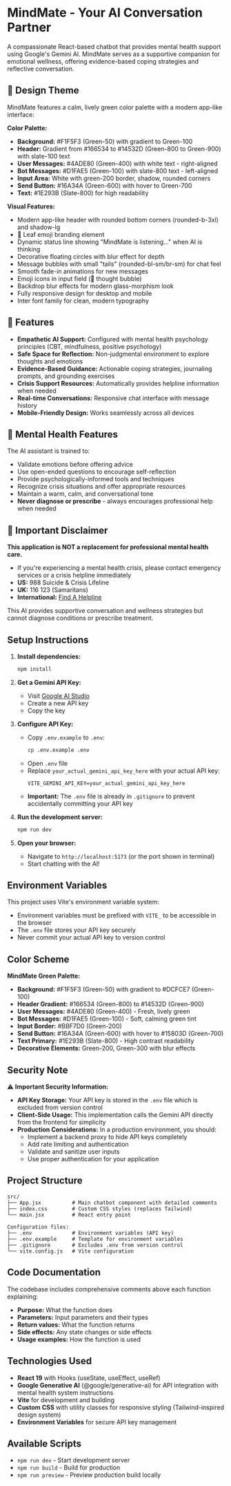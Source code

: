 # MindMate - Your AI Conversation Partner

A compassionate React-based chatbot that provides mental health support using Google's Gemini AI. MindMate serves as a supportive companion for emotional wellness, offering evidence-based coping strategies and reflective conversation.

## 🎨 Design Theme

MindMate features a calm, lively green color palette with a modern app-like interface:

**Color Palette:**
- **Background:** #F1F5F3 (Green-50) with gradient to Green-100
- **Header:** Gradient from #166534 to #14532D (Green-800 to Green-900) with slate-100 text
- **User Messages:** #4ADE80 (Green-400) with white text - right-aligned
- **Bot Messages:** #D1FAE5 (Green-100) with slate-800 text - left-aligned
- **Input Area:** White with green-200 border, shadow, rounded corners
- **Send Button:** #16A34A (Green-600) with hover to Green-700
- **Text:** #1E293B (Slate-800) for high readability

**Visual Features:**
- Modern app-like header with rounded bottom corners (rounded-b-3xl) and shadow-lg
- 🌿 Leaf emoji branding element
- Dynamic status line showing "MindMate is listening..." when AI is thinking
- Decorative floating circles with blur effect for depth
- Message bubbles with small "tails" (rounded-bl-sm/br-sm) for chat feel
- Smooth fade-in animations for new messages
- Emoji icons in input field (💭 thought bubble)
- Backdrop blur effects for modern glass-morphism look
- Fully responsive design for desktop and mobile
- Inter font family for clean, modern typography

## 🌟 Features

- **Empathetic AI Support:** Configured with mental health psychology principles (CBT, mindfulness, positive psychology)
- **Safe Space for Reflection:** Non-judgmental environment to explore thoughts and emotions
- **Evidence-Based Guidance:** Actionable coping strategies, journaling prompts, and grounding exercises
- **Crisis Support Resources:** Automatically provides helpline information when needed
- **Real-time Conversations:** Responsive chat interface with message history
- **Mobile-Friendly Design:** Works seamlessly across all devices

## 🧠 Mental Health Features

The AI assistant is trained to:
- Validate emotions before offering advice
- Use open-ended questions to encourage self-reflection
- Provide psychologically-informed tools and techniques
- Recognize crisis situations and offer appropriate resources
- Maintain a warm, calm, and conversational tone
- **Never diagnose or prescribe** - always encourages professional help when needed

## 🚨 Important Disclaimer

**This application is NOT a replacement for professional mental health care.**

- If you're experiencing a mental health crisis, please contact emergency services or a crisis helpline immediately
- **US:** 988 Suicide & Crisis Lifeline
- **UK:** 116 123 (Samaritans)  
- **International:** [Find A Helpline](https://findahelpline.com)

This AI provides supportive conversation and wellness strategies but cannot diagnose conditions or prescribe treatment.

## Setup Instructions

1. **Install dependencies:**

   ```bash
   npm install
   ```

2. **Get a Gemini API Key:**

   - Visit [Google AI Studio](https://makersuite.google.com/app/apikey)
   - Create a new API key
   - Copy the key

3. **Configure API Key:**

   - Copy `.env.example` to `.env`:
     ```bash
     cp .env.example .env
     ```
   - Open `.env` file
   - Replace `your_actual_gemini_api_key_here` with your actual API key:
     ```
     VITE_GEMINI_API_KEY=your_actual_gemini_api_key_here
     ```
   - **Important:** The `.env` file is already in `.gitignore` to prevent accidentally committing your API key

4. **Run the development server:**

   ```bash
   npm run dev
   ```

5. **Open your browser:**
   - Navigate to `http://localhost:5173` (or the port shown in terminal)
   - Start chatting with the AI!

## Environment Variables

This project uses Vite's environment variable system:

- Environment variables must be prefixed with `VITE_` to be accessible in the browser
- The `.env` file stores your API key securely
- Never commit your actual API key to version control

## Color Scheme

**MindMate Green Palette:**
- **Background:** #F1F5F3 (Green-50) with gradient to #DCFCE7 (Green-100)
- **Header Gradient:** #166534 (Green-800) to #14532D (Green-900)
- **User Messages:** #4ADE80 (Green-400) - Fresh, lively green
- **Bot Messages:** #D1FAE5 (Green-100) - Soft, calming green tint
- **Input Border:** #BBF7D0 (Green-200)
- **Send Button:** #16A34A (Green-600) with hover to #15803D (Green-700)
- **Text Primary:** #1E293B (Slate-800) - High contrast readability
- **Decorative Elements:** Green-200, Green-300 with blur effects

## Security Note

⚠️ **Important Security Information:**

- **API Key Storage:** Your API key is stored in the `.env` file which is excluded from version control
- **Client-Side Usage:** This implementation calls the Gemini API directly from the frontend for simplicity
- **Production Considerations:** In a production environment, you should:
  - Implement a backend proxy to hide API keys completely
  - Add rate limiting and authentication
  - Validate and sanitize user inputs
  - Use proper authentication for your application

## Project Structure

```
src/
├── App.jsx          # Main chatbot component with detailed comments
├── index.css        # Custom CSS styles (replaces Tailwind)
└── main.jsx         # React entry point

Configuration files:
├── .env             # Environment variables (API key)
├── .env.example     # Template for environment variables
├── .gitignore       # Excludes .env from version control
└── vite.config.js   # Vite configuration
```

## Code Documentation

The codebase includes comprehensive comments above each function explaining:

- **Purpose:** What the function does
- **Parameters:** Input parameters and their types
- **Return values:** What the function returns
- **Side effects:** Any state changes or side effects
- **Usage examples:** How the function is used

## Technologies Used

- **React 19** with Hooks (useState, useEffect, useRef)
- **Google Generative AI** (@google/generative-ai) for API integration with mental health system instructions
- **Vite** for development and building
- **Custom CSS** with utility classes for responsive styling (Tailwind-inspired design system)
- **Environment Variables** for secure API key management

## Available Scripts

- `npm run dev` - Start development server
- `npm run build` - Build for production
- `npm run preview` - Preview production build locally
